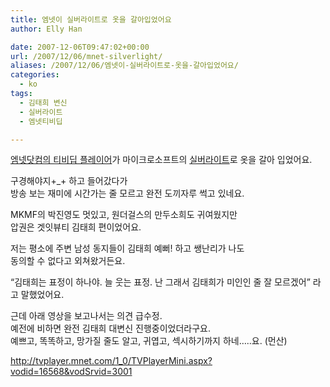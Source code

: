 ```yaml
---
title: 엠넷이 실버라이트로 옷을 갈아입었어요
author: Elly Han

date: 2007-12-06T09:47:02+00:00
url: /2007/12/06/mnet-silverlight/
aliases: /2007/12/06/엠넷이-실버라이트로-옷을-갈아입었어요/
categories:
  - ko
tags:
  - 김태희 변신
  - 실버라이트
  - 엠넷티비딥

---
```

<a href="http://tvdeep.mnet.com/" target="_blank" rel="noopener noreferrer">엠넷닷컴의 티비딥 플레이어</A>가 마이크로소프트의 <a href="http://www.microsoft.com/korea/silverlight/" target="_blank" rel="noopener noreferrer">실버라이트</A>로 옷을 갈아 입었어요.

구경해야지+_+ 하고 들어갔다가  
방송 보는 재미에 시간가는 줄 모르고 완전 도끼자루 썩고 있네요.

MKMF의 박진영도 멋있고, 원더걸스의 만두소희도 귀여웠지만  
압권은 겟잇뷰티 김태희 편이었어요.

저는 평소에 주변 남성 동지들이 김태희 예뻐! 하고 쌩난리가 나도  
동의할 수 없다고 외쳐왔거든요.

&#8220;김태희는 표정이 하나야. 늘 웃는 표정. 난 그래서 김태희가 미인인 줄 잘 모르겠어&#8221; 라고 말했었어요.

근데 아래 영상을 보고나서는 의견 급수정.  
예전에 비하면 완전 김태희 대변신 진행중이었더라구요.  
예쁘고, 똑똑하고, 망가질 줄도 알고, 귀엽고, 섹시하기까지 하네&#8230;..요. (먼산)

<http://tvplayer.mnet.com/1_0/TVPlayerMini.aspx?vodid=16568&vodSrvid=3001>